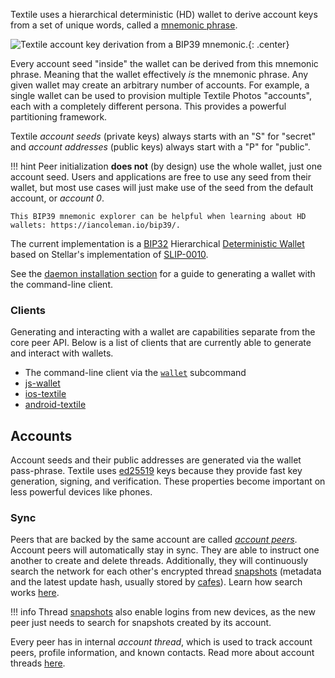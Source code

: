 Textile uses a hierarchical deterministic (HD) wallet to derive account keys from a set of unique words, called a [mnemonic phrase](https://en.bitcoin.it/wiki/Seed_phrase).

![Textile account key derivation from a BIP39 mnemonic.](/images/wallet.png){: .center}

Every account seed "inside" the wallet can be derived from this mnemonic phrase. Meaning that the wallet effectively _is_ the mnemonic phrase. Any given wallet may create an arbitrary number of accounts. For example, a single wallet can be used to provision multiple Textile Photos "accounts", each with a completely different persona. This provides a powerful partitioning framework.

Textile _account seeds_ (private keys) always starts with an "S" for "secret" and _account addresses_ (public keys) always start with a "P" for "public".

!!! hint
    Peer initialization **does not** (by design) use the whole wallet, just one account seed. Users and applications are free to use any seed from their wallet, but most use cases will just make use of the seed from the default account, or _account 0_.
    
    This BIP39 mnemonic explorer can be helpful when learning about HD wallets: https://iancoleman.io/bip39/.

The current implementation is a [BIP32](https://github.com/bitcoin/bips/blob/master/bip-0032.mediawiki) Hierarchical [Deterministic Wallet](https://en.bitcoin.it/wiki/Deterministic_wallet) based on Stellar's implementation of [SLIP-0010](https://github.com/satoshilabs/slips/blob/master/slip-0010.md).

See the [daemon installation section](/install/the-daemon/#create-a-new-wallet) for a guide to generating a wallet with the command-line client.

### Clients

Generating and interacting with a wallet are capabilities separate from the core peer API. Below is a list of clients that are currently able to generate and interact with wallets.

- The command-line client via the [`wallet`](/clients/command-line/#wallet) subcommand
- [js-wallet](https://github.com/textileio/js-wallet)
- [ios-textile](https://github.com/textileio/ios-textile/blob/master/Textile/Classes/TextileApi.m)
- [android-textile](https://github.com/textileio/android-textile/blob/master/textile/src/main/java/io/textile/textile/Textile.java)

## Accounts

Account seeds and their public addresses are generated via the wallet pass-phrase. Textile uses [ed25519](https://ed25519.cr.yp.to/) keys because they provide fast key generation, signing, and verification. These properties become important on less powerful devices like phones.

### Sync

Peers that are backed by the same account are called [_account peers_](/concepts/#account-peers). Account peers will automatically stay in sync. They are able to instruct one another to create and delete threads. Additionally, they will continuously search the network for each other's encrypted thread [snapshots](/concepts/threads#snapshots) (metadata and the latest update hash, usually stored by [cafes](/concepts/cafes)). Learn how search works [here](/concepts/search).

!!! info
    Thread [snapshots](/concepts/threads#snapshots) also enable logins from new devices, as the new peer just needs to search for snapshots created by its account.

Every peer has in internal _account thread_, which is used to track account peers, profile information, and known contacts. Read more about account threads [here](/concepts/threads/#account-threads).

<br>
